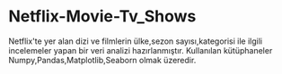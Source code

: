 # Netflix-Movie-Tv_Shows

Netflix'te yer alan dizi ve filmlerin ülke,sezon sayısı,kategorisi ile ilgili incelemeler yapan bir veri analizi hazırlanmıştır.
Kullanılan kütüphaneler Numpy,Pandas,Matplotlib,Seaborn olmak üzeredir.
